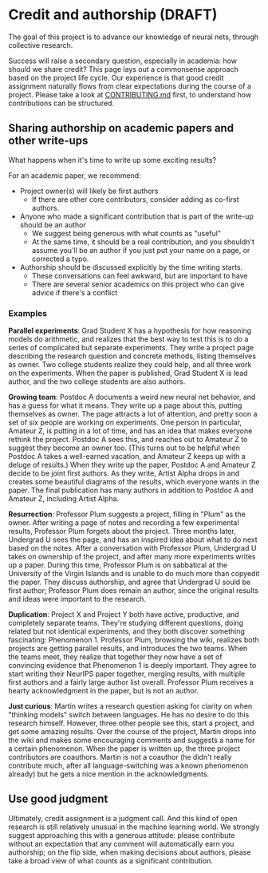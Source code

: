 # Credit and authorship (DRAFT)

The goal of this project is to advance our knowledge of neural nets, through collective research.

Success will raise a secondary question, especially in academia: how should we share credit?
This page lays out a commonsense approach based on the project life cycle. Our experience is that
good credit assignment naturally flows from clear expectations during the course of a project.
Please take a look at [CONTRIBUTING.md](CONTRIBUTING.md) first, to understand how contributions can be structured.

## Sharing authorship on academic papers and other write-ups

What happens when it's time to write up some exciting results?

For an academic paper, we recommend:
* Project owner(s) will likely be first authors
  * If there are other core contributors, consider adding as co-first authors.
* Anyone who made a significant contribution that is part of the write-up should be an author
  * We suggest being generous with what counts as "useful"
  * At the same time, it should be a real contribution, and you shouldn't assume you'll be an author if you just put your name on a page, or corrected a typo.
* Authorship should be discussed explicitly by the time writing starts.
  * These conversations can feel awkward, but are important to have
  * There are several senior academics on this project who can give advice if there's a conflict

### Examples

**Parallel experiments**: Grad Student X has a hypothesis for how reasoning models do arithmetic, and realizes that the best way to test this
is to do a series of complicated but separate experiments. They write a project page describing the research question and concrete
methods, listing themselves as owner. Two college students realize they could help, and all three work on the experiments. When the
paper is published, Grad Student X is lead author, and the two college students are also authors.

**Growing team**: Postdoc A documents a weird new neural net behavior, and has a guess for what it means. They write up a
page about this, putting themselves as owner. The page attracts a lot of attention, and pretty soon a set of six people are working
on experiments. One person in particular, Amateur Z, is putting in a lot of time, and has an idea that makes everyone rethink the project.
Postdoc A sees this, and reaches out to Amateur Z to suggest they become an owner too. (This turns out to be helpful when Postdoc A takes
a well-earned vacation, and Amateur Z keeps up with a deluge of results.) When they write up the paper, Postdoc A and Amateur Z decide to
be joint first authors. As they write, Artist Alpha drops in and creates some beautiful diagrams of the results, which everyone wants in the paper.
The final publication has many authors in addition to Postdoc A and Amateur Z, including Artist Alpha.

**Resurrection**: Professor Plum suggests a project, filling in "Plum" as the owner. After writing a page of notes and recording a few experimental results,
Professor Plum forgets about the project. Three months later, Undergrad U sees the page, and has an inspired idea about what to do next based on the notes. After a
conversation with Professor Plum, Undergrad U takes on ownership of the project, and after many more experiments writes up a paper. During this time,
Professor Plum is on sabbatical at the University of the Virgin Islands and is unable to do much more than copyedit the paper. They discuss authorship, and agree
that Undergrad U sould be first author; Professor Plum does remain an author, since the original results and ideas were important to the research.

**Duplication**: Project X and Project Y both have active, productive, and completely separate teams. They're studying different questions, doing related but not identical
experiments, and they both discover something fascinating: Phenomenon 1. Professor Plum, browsing the wiki, realizes both projects are getting
parallel results, and introduces the two teams. When the teams meet, they realize that together they now have a set of convincing evidence
that Phenomenon 1 is deeply important. They agree to start writing their NeurIPS paper together, merging results, with multiple first authors and a fairly
large author list overall. Professor Plum receives a hearty acknowledgment in the paper, but is not an author.

**Just curious**: Martin writes a research question asking for clarity on when "thinking models" switch between languages. 
He has no desire to do this research himself. However, three other people see this, start a project, and get some amazing results. Over the course
of the project, Martin drops into the wiki and makes some encouraging comments and suggests a name for a certain phenomenon.
When the paper is written up, the three project contributors are coauthors. Martin is not a coauthor (he didn't really contribute much, after all
language-switching was a known phenomenon already) but he gets a nice mention in the acknowledgments.


 ## Use good judgment

 Ultimately, credit assignment is a judgment call. And this kind of open research is still relatively unusual in the machine learning world.
 We strongly suggest approaching this with a generous attitude: please contribute without an expectation that any comment will automatically earn 
 you authorship; on the flip side, when making decisions about authors, please take a broad view of what counts as a significant
 contribution.
